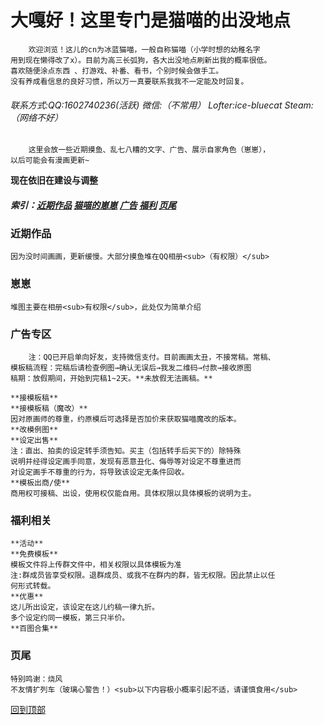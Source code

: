 <html>
<body oncontextmenu = "return false" ></body>
<body onselectstart = "return false" ></body>
<body oncopy = "return false" ></body>
</html>

# 大嘎好！这里专门是猫喵的出没地点
        欢迎浏览！这儿的cn为冰蓝猫喵，一般自称猫喵（小学时想的幼稚名字
    用到现在懒得改了x）。目前为高三长弧狗，各大出没地点刷新出我的概率很低。
    喜欢随便涂点东西 、打游戏、补番、看书，个别时候会做手工。 
    没有养成看信息的良好习惯，所以万一真要联系我我不一定能及时回复。

###### 联系方式:QQ:1602740236(活跃)  微信:（不常用） Lofter:ice-bluecat  Steam:（网络不好）

        这里会放一些近期摸鱼、乱七八糟的文字、广告、展示自家角色（崽崽），
    以后可能会有漫画更新~
    
**现在依旧在建设与调整**

##### 索引：[近期作品](#近期作品)  [猫喵的崽崽](#崽崽)  [广告](#广告专区)  [福利](#福利相关)  [页尾](#页尾)
### 近期作品
    因为没时间画画，更新缓慢。大部分摸鱼堆在QQ相册<sub>（有权限）</sub>
### 崽崽
    堆图主要在相册<sub>有权限</sub>，此处仅为简单介绍
### 广告专区
        注：QQ已开启单向好友，支持微信支付。目前画画太丑，不接常稿。常稿、
    模板稿流程：完稿后请检查例图→确认无误后→我发二维码→付款→接收原图
    稿期：放假期间，开始到完稿1~2天。**未放假无法画稿。**

    **接模板稿**
    **接模板稿（魔改）**
    因对原画师的尊重，约原模后可选择是否加价来获取猫喵魔改的版本。
    **改模例图**
    **设定出售**
    注：直出、拍卖的设定转手须告知。买主（包括转手后买下的）除特殊
    说明并经得设定画手同意，发现有恶意丑化、侮辱等对设定不尊重进而
    对设定画手不尊重的行为，将导致该设定无条件回收。
    **模板出商/使**
    商用权可接稿、出设，使用权仅能自用。具体权限以具体模板的说明为主。
### 福利相关
    **活动**
    **免费模板**
    模板文件将上传群文件中，相关权限以具体模板为准
    注:群成员皆享受权限。退群成员、或我不在群内的群，皆无权限。因此禁止以任
    何形式转载。
    **优惠**
    这儿所出设定，该设定在这儿约稿一律九折。
    多个设定约同一模板，第三只半价。
    **百图合集**
### 页尾
    特别鸣谢：烧风
    不友情扩列车（玻璃心警告！）<sub>以下内容极小概率引起不适，请谨慎食用</sub>

[回到顶部](#近期作品)
